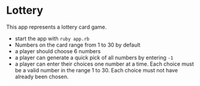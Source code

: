 # Lottery

This app represents a lottery card game.
- start the app with `ruby app.rb`
- Numbers on the card range from 1 to 30 by default
- a player should choose 6 numbers
- a player can generate a quick pick of all numbers by entering `-1`
- a player can enter their choices one number at a time.  Each choice must be a valid number in the range 1 to 30. Each choice must not have already been chosen.
